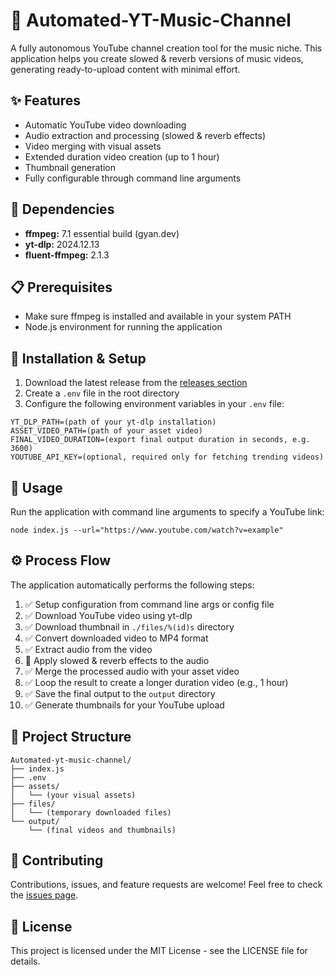 # 🎵 Automated-YT-Music-Channel

A fully autonomous YouTube channel creation tool for the music niche. This application helps you create slowed & reverb versions of music videos, generating ready-to-upload content with minimal effort.

## ✨ Features

- Automatic YouTube video downloading
- Audio extraction and processing (slowed & reverb effects)
- Video merging with visual assets
- Extended duration video creation (up to 1 hour)
- Thumbnail generation
- Fully configurable through command line arguments

## 🔧 Dependencies

- **ffmpeg:** 7.1 essential build (gyan.dev)
- **yt-dlp:** 2024.12.13
- **fluent-ffmpeg:** 2.1.3

## 📋 Prerequisites

- Make sure ffmpeg is installed and available in your system PATH
- Node.js environment for running the application

## 🚀 Installation & Setup

1. Download the latest release from the [releases section](https://github.com/username/Automated-yt-music-channel/releases)
2. Create a `.env` file in the root directory
3. Configure the following environment variables in your `.env` file:

```
YT_DLP_PATH=(path of your yt-dlp installation)
ASSET_VIDEO_PATH=(path of your asset video)
FINAL_VIDEO_DURATION=(export final output duration in seconds, e.g. 3600)
YOUTUBE_API_KEY=(optional, required only for fetching trending videos)
```

## 📝 Usage

Run the application with command line arguments to specify a YouTube link:

```
node index.js --url="https://www.youtube.com/watch?v=example"
```

## ⚙️ Process Flow

The application automatically performs the following steps:

1. ✅ Setup configuration from command line args or config file
2. ✅ Download YouTube video using yt-dlp
3. ✅ Download thumbnail in `./files/%(id)s` directory
4. ✅ Convert downloaded video to MP4 format
5. ✅ Extract audio from the video
6. 🔄 Apply slowed & reverb effects to the audio
7. ✅ Merge the processed audio with your asset video
8. ✅ Loop the result to create a longer duration video (e.g., 1 hour)
9. ✅ Save the final output to the `output` directory
10. ✅ Generate thumbnails for your YouTube upload

## 📁 Project Structure

```
Automated-yt-music-channel/
├── index.js
├── .env
├── assets/
│   └── (your visual assets)
├── files/
│   └── (temporary downloaded files)
└── output/
    └── (final videos and thumbnails)
```

## 🤝 Contributing

Contributions, issues, and feature requests are welcome! Feel free to check the [issues page](https://github.com/username/Automated-yt-music-channel/issues).

## 📜 License

This project is licensed under the MIT License - see the LICENSE file for details.
